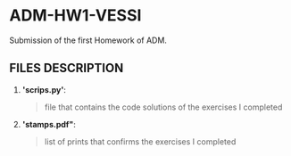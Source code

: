 # ADM-HW1-VESSI
Submission of the first Homework of ADM.
## FILES DESCRIPTION
1. __'scrips.py'__:
   > file that contains the code solutions of the exercises I completed
2. __'stamps.pdf"__:
   > list of prints that confirms the exercises I completed
